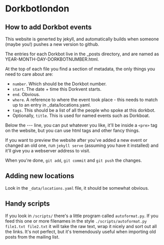 Dorkbotlondon
===================

How to add Dorkbot events
--------------------------------------------------------
This website is generted by jekyll, and automatically builds when someone (maybe you!) pushes a new version to github.

The entries for each Dorkbot live in the _posts directory, and are named as YEAR-MONTH-DAY-DORKBOTNUMBER.html.

At the top of each file you find a section of metadata, the only things you need to care about are:
* `number`. Which should be the Dorkbot number.
* `start`. The date + time this Dorkvent starts.
* `end`. Obvious.
* `where`. A reference to where the event took place - this needs to match up to an entry in _data/locations.yaml.
* `tags`. This should be a list of all the people who spoke at this dorkbot.
* Optionally, `title`. This is used for named events such as Dorkboat.

Below the --- line, you can put whatever you like, it'll be inside a `<pre>` tag on the website, but you can use html tags and other fancy things.

If you want to preview the website after you've added a new event or changed an old one, run `jekyll serve` (assuming you have it installed) and it'll give you a webserver address to visit.

When you're done, `git add`, `git commit` and `git push` the changes.

Adding new locations
-----------------------------------------
Look in the `_data/locations.yaml` file, it should be somewhat obvious.

Handy scripts
-----------------------------------------
If you look in `/scripts/` there's a little program called `autoformat.py`. If you feed this one or more filenames in the style `./scripts/autoformat.py file1.txt file2.txt` it will take the raw text, wrap it nicely and sort out all the links. It's not perfect, but it's tremendously useful when importing old posts from the mailing list.
